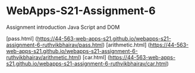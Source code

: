 # WebApps-S21-Assignment-6
Assignment introduction Java Script and DOM


[pass.html] (https://44-563-web-apps-s21.github.io/webapps-s21-assignment-6-ruthvikbhairav/pass.html)
[arithmetic.html]  (https://44-563-web-apps-s21.github.io/webapps-s21-assignment-6-ruthvikbhairav/arithmetic.html)
[car.html]  (https://44-563-web-apps-s21.github.io/webapps-s21-assignment-6-ruthvikbhairav/car.html)
